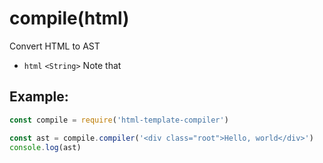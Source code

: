 # compile(html)

Convert HTML to AST

- `html` `<String>` Note that

## Example:

```js
const compile = require('html-template-compiler')

const ast = compile.compiler('<div class="root">Hello, world</div>')
console.log(ast)
```
